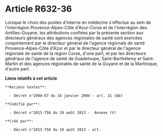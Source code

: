 # Article R632-36

Lorsque le choix des postes d'interne en médecine s'effectue au sein de l'interrégion Provence-Alpes-Côte d'Azur-Corse et de
l'interrégion des Antilles-Guyane, les attributions confiées par la présente section aux directeurs généraux des agences
régionales de santé sont exercées conjointement par le directeur général de l'agence régionale de santé Provence-Alpes-Côte
d'Azur et par le directeur général de l'agence régionale de santé de la région Corse, d'une part, et par les directeurs
généraux de l'agence de santé de Guadeloupe, Saint-Barthélemy et Saint-Martin et des agences régionales de santé de la Guyane
et de la Martinique, d'autre part.

**Liens relatifs à cet article**

	**Anciens textes**:

	  - Décret n°2004-67 du 16 janvier 2004 - art. 31 (Ab)

	**Codifié par**:

	  - Décret n°2013-756 du 19 août 2013 -  Annexe (V)

	**Créé par**:

	  - Décret n°2013-756 du 19 août 2013 - art.
